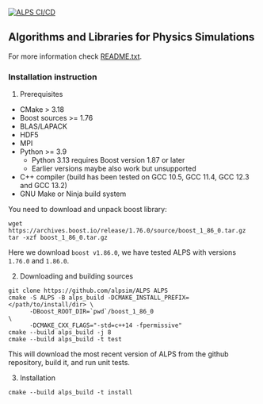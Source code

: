 [![ALPS CI/CD](https://github.com/ALPSim/legacy/actions/workflows/build.yml/badge.svg)](https://github.com/ALPSim/legacy/actions/workflows/build.yml)

## Algorithms and Libraries for Physics Simulations

For more information check [README.txt](README.txt).

### Installation instruction

1. Prerequisites
  - CMake > 3.18
  - Boost sources >= 1.76
  - BLAS/LAPACK
  - HDF5
  - MPI
  - Python >= 3.9
    - Python 3.13 requires Boost version 1.87 or later
    - Earlier versions maybe also work but unsupported
  - C++ compiler (build has been tested on GCC 10.5, GCC 11.4, GCC 12.3 and GCC 13.2)
  - GNU Make or Ninja build system

You need to download and unpack boost library:
```
wget https://archives.boost.io/release/1.76.0/source/boost_1_86_0.tar.gz
tar -xzf boost_1_86_0.tar.gz
```
Here we download `boost v1.86.0`, we have tested ALPS with versions `1.76.0` and `1.86.0`.

2. Downloading and building sources
```
git clone https://github.com/alpsim/ALPS ALPS
cmake -S ALPS -B alps_build -DCMAKE_INSTALL_PREFIX=</path/to/install/dir> \
      -DBoost_ROOT_DIR=`pwd`/boost_1_86_0                                 \
      -DCMAKE_CXX_FLAGS="-std=c++14 -fpermissive"
cmake --build alps_build -j 8
cmake --build alps_build -t test
```
This will download the most recent version of ALPS from the github repository, build it, and run unit tests.

3. Installation
```
cmake --build alps_build -t install
```
